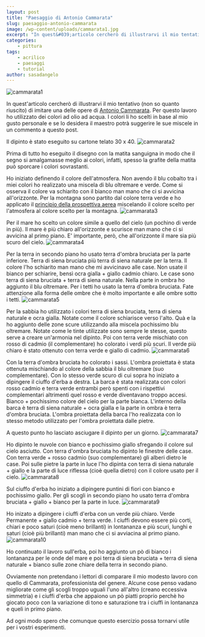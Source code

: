 ```yaml
---
layout: post
title: "Paesaggio di Antonio Cammarata"
slug: paesaggio-antonio-cammarata
image: /wp-content/uploads/cammarata1.jpg
excerpt: "In quest&#039;articolo cercherò di illustrarvi il mio tentativo (non so quanto riuscito) di imitare una delle opere di Antonio Cammarata. Per questo lavoro ho"
categories:
    - pittura
tags:
    - acrilico
    - paesaggi
    - tutorial
author: sasadangelo
---
```


![cammarata1](https://www.disegnoepittura.it/wp-content/uploads/cammarata1.jpg "cammarata1")

In quest'articolo cercherò di illustrarvi il mio tentativo (non so quanto riuscito) di imitare una delle opere di [Antonio Cammarata](https://www.disegnoepittura.it/antonino-cammarata/). Per questo lavoro ho utilizzato dei colori ad olio ad acqua. I colori li ho scelti in base al mio gusto personale e se lo desidera il maestro potrà suggerire le sue miscele in un commento a questo post.

Il dipinto è stato eseguito su cartone telato 30 x 40. ![cammarata2](https://www.disegnoepittura.it/wp-content/uploads/cammarata2.jpg "cammarata2")

Prima di tutto ho eseguito il disegno con la matita sanguigna in modo che il segno si amalgamasse meglio ai colori, infatti, spesso la grafite della matita può sporcare i colori sovrastanti.

Ho iniziato definendo il colore dell'atmosfera. Non avendo il blu cobalto tra i miei colori ho realizzato una miscela di blu oltremare e verde. Come si osserva il colore va schiarito con il bianco man mano che ci si avvicina all'orizzonte. Per la montagna sono partito dal colore terra verde e ho applicato il [principio della prospettiva aerea](https://www.disegnoepittura.it/prospettiva-aerea-esempio-applicazione/) miscelando il colore scelto per l'atmosfera al colore scelto per la montagna. ![cammarata3](https://www.disegnoepittura.it/wp-content/uploads/cammarata3.jpg "cammarata3")

Per il mare ho scelto un colore simile a quello del cielo (un pochino di verde in più). Il mare è più chiaro all'orizzonte e scurisce man mano che ci si avvicina al primo piano. E' importante, però, che all'orizzonte il mare sia più scuro del cielo. ![cammarata4](https://www.disegnoepittura.it/wp-content/uploads/cammarata4.jpg "cammarata4")

Per la terra in secondo piano ho usato terra d'ombra bruciata per la parte inferiore. Terra di siena bruciata più terra di siena naturale per la terra. Il colore l'ho schiarito man mano che mi avvicinavo alle case. Non usate il bianco per schiarire, bensì ocra gialla + giallo cadmio chiaro. Le case sono terra di siena bruciata + terra di siena naturale. Nella parte in ombra ho aggiunto il blu oltremare. Per i tetti ho usato la terra d'ombra bruciata. Fate attenzione alla forma delle ombre che è molto importante e alle ombre sotto i tetti. ![cammarata5](https://www.disegnoepittura.it/wp-content/uploads/cammarata5.jpg "cammarata5")

Per la sabbia ho utilizzato i colori terra di siena bruciata, terra di siena naturale e ocra gialla. Notate come il colore schiarisce verso l'alto. Quà e la ho aggiunto delle zone scure utilizzando alla miscela pochissimo blu oltremare. Notate come le tinte utilizzate sono sempre le stesse, questo serve a creare un'armonia nel dipinto. Poi con terra verde mischiato con rosso di cadmio (il complementare) ho colorato i verdi più scuri. Il verde più chiaro è stato ottenuto con terra verde e giallo di cadmio. ![cammarata6](https://www.disegnoepittura.it/wp-content/uploads/cammarata6.jpg "cammarata6")

Con la terra d'ombra bruciata ho colorato i sassi. L'ombra proiettata è stata ottenuta mischiando al colore della sabbia il blu oltremare (suo complementare). Con lo stesso verde scuro di cui sopra ho iniziato a dipingere il ciuffo d'erba a destra. La barca è stata realizzata con colori rosso cadmio e terra verde entrambi però spenti con i rispettivi complementari altrimenti quel rosso e verde diventavano troppo accesi. Bianco + pochissimo colore del cielo per la parte bianca. L'interno della barca è terra di siena naturale + ocra gialla e la parte in ombra è terra d'ombra bruciata. L'ombra proiettata della barca l'ho realizzata con lo stesso metodo utilizzato per l'ombra proiettata dalle pietre.

A questo punto ho lasciato asciugare il dipinto per un giorno. ![cammarata7](https://www.disegnoepittura.it/wp-content/uploads/cammarata7.jpg "cammarata7")

Ho dipinto le nuvole con bianco e pochissimo giallo sfregando il colore sul cielo asciutto. Con terra d'ombra bruciata ho dipinto le finestre delle case. Con terra verde + rosso cadmio (suo complementare) gli alberi dietro le case. Poi sulle pietre la parte in luce l'ho dipinta con terra di siena naturale + giallo e la parte di luce riflessa (cioè quella dietro) con il colore usato per il cielo. ![cammarata8](https://www.disegnoepittura.it/wp-content/uploads/cammarata8.jpg "cammarata8")

Sul ciuffo d'erba ho iniziato a dipingere puntini di fiori con bianco e pochissimo giallo. Per gli scogli in secondo piano ho usato terra d'ombra bruciata + giallo + bianco per la parte in luce. ![cammarata9](https://www.disegnoepittura.it/wp-content/uploads/cammarata9.jpg "cammarata9")

Ho inizato a dipingere i ciuffi d'erba con un verde più chiaro. Verde Permanente + giallo cadmio + terra verde. I ciuffi devono essere più corti, chiari e poco saturi (cioè meno brillanti) in lontananza e più scuri, lunghi e saturi (cioè più brillanti) man mano che ci si avviacina al primo piano. ![cammarata10](https://www.disegnoepittura.it/wp-content/uploads/cammarata10.jpg "cammarata10")

Ho continuato il lavoro sull'erba, poi ho aggiunto un pò di bianco i lontananza per le onde del mare e poi terra di siena bruciata + terra di siena naturale + bianco sulle zone chiare della terra in secondo piano.

Ovviamente non pretendano i lettori di comparare il mio modesto lavoro con quello di Cammarata, professionista del genere. Alcune cose penso vadano migliorate come gli scogli troppo uguali l'uno all'altro (creano eccessiva simmetria) e i ciuffi d'erba che appaiono un pò piatti proprio perchè ho giocato poco con la variazione di tono e saturazione tra i ciuffi in lontananza e queli in primo piano.

Ad ogni modo spero che comunque questo esercizio possa tornarvi utile per i vostri esperimenti.
